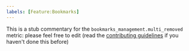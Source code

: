 ```yaml
---
labels: [Feature:Bookmarks]
---
```


This is a stub commentary for the `bookmarks_management.multi_removed` metric: please feel free to edit (read the
[contributing guidelines](https://github.com/mozilla/glean-annotations/blob/main/CONTRIBUTING.md)
if you haven't done this before)
